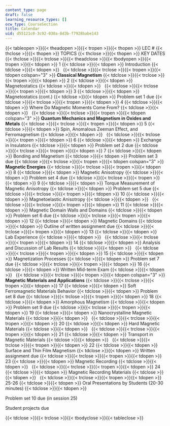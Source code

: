 ```yaml
---
content_type: page
draft: false
learning_resource_types: []
ocw_type: CourseSection
title: Calendar
uid: d55121c0-3c92-030a-8d3b-f7928babe143
---
```

{{< tableopen >}}{{< theadopen >}}{{< tropen >}}{{< thopen >}}
LEC #
{{< thclose >}}{{< thopen >}}
TOPICS
{{< thclose >}}{{< thopen >}}
KEY DATES
{{< thclose >}}{{< trclose >}}{{< theadclose >}}{{< tbodyopen >}}{{< tropen >}}{{< tdopen >}}
1
{{< tdclose >}}{{< tdopen >}}
Introduction
{{< tdclose >}}{{< tdopen >}}
 
{{< tdclose >}}{{< trclose >}}{{< tropen >}}{{< tdopen colspan="3" >}}
**Classical Magnetism**
{{< tdclose >}}{{< trclose >}}{{< tropen >}}{{< tdopen >}}
2
{{< tdclose >}}{{< tdopen >}}
Magnetostatics
{{< tdclose >}}{{< tdopen >}}
 
{{< tdclose >}}{{< trclose >}}{{< tropen >}}{{< tdopen >}}
3
{{< tdclose >}}{{< tdopen >}}
Magnetostatics (cont.)
{{< tdclose >}}{{< tdopen >}}
Problem set 1 due
{{< tdclose >}}{{< trclose >}}{{< tropen >}}{{< tdopen >}}
4
{{< tdclose >}}{{< tdopen >}}
Where Do Magnetic Moments Come From?
{{< tdclose >}}{{< tdopen >}}
 
{{< tdclose >}}{{< trclose >}}{{< tropen >}}{{< tdopen colspan="3" >}}
**Quantum Mechanics and Magnetism in Oxides and Metals**
{{< tdclose >}}{{< trclose >}}{{< tropen >}}{{< tdopen >}}
5
{{< tdclose >}}{{< tdopen >}}
Spin, Anomalous Zeeman Effect, and Ferromagnetism
{{< tdclose >}}{{< tdopen >}}
 
{{< tdclose >}}{{< trclose >}}{{< tropen >}}{{< tdopen >}}
6
{{< tdclose >}}{{< tdopen >}}
Exchange in Insulators
{{< tdclose >}}{{< tdopen >}}
Problem set 2 due
{{< tdclose >}}{{< trclose >}}{{< tropen >}}{{< tdopen >}}
7
{{< tdclose >}}{{< tdopen >}}
Bonding and Magnetism
{{< tdclose >}}{{< tdopen >}}
Problem set 3 due
{{< tdclose >}}{{< trclose >}}{{< tropen >}}{{< tdopen colspan="3" >}}
**Magnetic Energies**
{{< tdclose >}}{{< trclose >}}{{< tropen >}}{{< tdopen >}}
8
{{< tdclose >}}{{< tdopen >}}
Magnetic Anisotropy
{{< tdclose >}}{{< tdopen >}}
Problem set 4 due
{{< tdclose >}}{{< trclose >}}{{< tropen >}}{{< tdopen >}}
9
{{< tdclose >}}{{< tdopen >}}
Torque Measurement of Magnetic Anisotropy
{{< tdclose >}}{{< tdopen >}}
Problem set 5 due
{{< tdclose >}}{{< trclose >}}{{< tropen >}}{{< tdopen >}}
10
{{< tdclose >}}{{< tdopen >}}
Magnetoelastic Anisotropy
{{< tdclose >}}{{< tdopen >}}
 
{{< tdclose >}}{{< trclose >}}{{< tropen >}}{{< tdopen >}}
11
{{< tdclose >}}{{< tdopen >}}
Magnetic Domain Walls and Domains
{{< tdclose >}}{{< tdopen >}}
Problem set 6 due
{{< tdclose >}}{{< trclose >}}{{< tropen >}}{{< tdopen >}}
12
{{< tdclose >}}{{< tdopen >}}
Magnetic Domains
{{< tdclose >}}{{< tdopen >}}
Outline of written assignment due
{{< tdclose >}}{{< trclose >}}{{< tropen >}}{{< tdopen >}}
13
{{< tdclose >}}{{< tdopen >}}
Lab Experience
{{< tdclose >}}{{< tdopen >}}
 
{{< tdclose >}}{{< trclose >}}{{< tropen >}}{{< tdopen >}}
14
{{< tdclose >}}{{< tdopen >}}
Analysis and Discussion of Lab Results
{{< tdclose >}}{{< tdopen >}}
 
{{< tdclose >}}{{< trclose >}}{{< tropen >}}{{< tdopen >}}
15
{{< tdclose >}}{{< tdopen >}}
Magnetization Processes
{{< tdclose >}}{{< tdopen >}}
Problem set 7 due
{{< tdclose >}}{{< trclose >}}{{< tropen >}}{{< tdopen >}}
16
{{< tdclose >}}{{< tdopen >}}
Written Mid-term Exam
{{< tdclose >}}{{< tdopen >}}
 
{{< tdclose >}}{{< trclose >}}{{< tropen >}}{{< tdopen colspan="3" >}}
**Magnetic Materials and Applications**
{{< tdclose >}}{{< trclose >}}{{< tropen >}}{{< tdopen >}}
17
{{< tdclose >}}{{< tdopen >}}
Soft Ferromagnetic Materials Behavior
{{< tdclose >}}{{< tdopen >}}
Problem set 8 due
{{< tdclose >}}{{< trclose >}}{{< tropen >}}{{< tdopen >}}
18
{{< tdclose >}}{{< tdopen >}}
Amorphous Magnetism
{{< tdclose >}}{{< tdopen >}}
Problem set 9 due
{{< tdclose >}}{{< trclose >}}{{< tropen >}}{{< tdopen >}}
19
{{< tdclose >}}{{< tdopen >}}
Nanocrystalline Magnetic Materials
{{< tdclose >}}{{< tdopen >}}
 
{{< tdclose >}}{{< trclose >}}{{< tropen >}}{{< tdopen >}}
20
{{< tdclose >}}{{< tdopen >}}
Hard Magnetic Materials
{{< tdclose >}}{{< tdopen >}}
 
{{< tdclose >}}{{< trclose >}}{{< tropen >}}{{< tdopen >}}
21
{{< tdclose >}}{{< tdopen >}}
Transport in Magnetic Materials
{{< tdclose >}}{{< tdopen >}}
 
{{< tdclose >}}{{< trclose >}}{{< tropen >}}{{< tdopen >}}
22
{{< tdclose >}}{{< tdopen >}}
Surface and Thin Film Magnetism
{{< tdclose >}}{{< tdopen >}}
Written assignment due
{{< tdclose >}}{{< trclose >}}{{< tropen >}}{{< tdopen >}}
23
{{< tdclose >}}{{< tdopen >}}
Magnetic Recording
{{< tdclose >}}{{< tdopen >}}
 
{{< tdclose >}}{{< trclose >}}{{< tropen >}}{{< tdopen >}}
24
{{< tdclose >}}{{< tdopen >}}
Magnetic Recording Materials
{{< tdclose >}}{{< tdopen >}}
 
{{< tdclose >}}{{< trclose >}}{{< tropen >}}{{< tdopen >}}
25-26
{{< tdclose >}}{{< tdopen >}}
Oral Presentations by Students (20-30 minutes)
{{< tdclose >}}{{< tdopen >}}

Problem set 10 due (in session 25)

Student projects due

{{< tdclose >}}{{< trclose >}}{{< tbodyclose >}}{{< tableclose >}}
